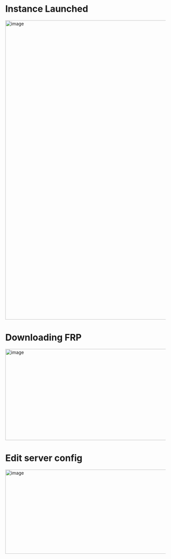 
# Instance Launched

<img width="1919" height="938" alt="image" src="https://github.com/user-attachments/assets/db064d60-0f23-46af-ac2b-38f4d9adb445" />

# Downloading FRP

<img width="657" height="286" alt="image" src="https://github.com/user-attachments/assets/36b2439c-72df-46f6-87cd-45d12f5a98db" />

# Edit server config

<img width="649" height="264" alt="image" src="https://github.com/user-attachments/assets/5993839c-c3f7-4f28-b2a3-ee52ef43ec03" />


